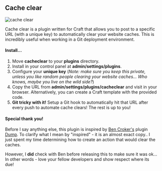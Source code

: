 ## Cache clear

![cache clear](https://s3-us-west-1.amazonaws.com/themccallister.com/cache-clear.png)

Cache clear is a plugin written for Craft that allows you to post to a specific URL (with a unique key) to automatically clear your website caches. This is incredibly useful when working in a Git deployment environment.

#### Install...

1. Move **cacheclear** to your **plugins** directory.
2. Install in your control panel at **admin/settings/plugins**.
3. Configure your **unique key** (_Note: make sure you keep this private, unless you like random people clearing your website caches... Who knows, maybe you live on the wild side?_)
4. Copy the URL from **admin/settings/plugins/cacheclear** and visit in your browser. Alternatively, you can create a Craft template with the provided code.
5. **Git tricky with it!** Setup a Git hook to automatically hit that URL after every push to automate cache clears! The rest is up to you!

#### Special thank you!

Before I say anything else, this plugin is inspired by [Ben Croker's](http://www.putyourlightson.net) plugin [Dump](https://github.com/putyourlightson/Craft-Dump). To clarify what I mean by "inspired" - it is an almost exact copy.. I just spent my time determining how to create an action that would clear the caches.

However, I **did** check with Ben before releasing this to make sure it was ok... In other words - love your fellow developers and show respect where its due!
